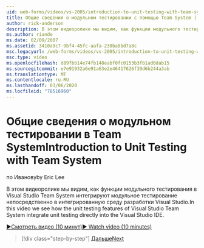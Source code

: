 ```yaml
---
uid: web-forms/videos/vs-2005/introduction-to-unit-testing-with-team-system
title: Общие сведения о модульном тестировании с помощью Team System | Документация Майкрософт
author: rick-anderson
description: В этом видеоролике мы видим, как функции модульного тестирования в Visual Studio Team System интегрируют модульное тестирование непосредственно в интегрированную среду разработки Visual Studio.
ms.author: riande
ms.date: 02/09/2007
ms.assetid: 3410a9c7-9bf4-45fc-aafa-230ba8bd7a8c
msc.legacyurl: /web-forms/videos/vs-2005/introduction-to-unit-testing-with-team-system
msc.type: video
ms.openlocfilehash: d89fbb14e74fb148eabf0fc0153b3fb1ad0dab15
ms.sourcegitcommit: e7e91932a6e91a63e2e46417626f39d6b244a3ab
ms.translationtype: MT
ms.contentlocale: ru-RU
ms.lasthandoff: 03/06/2020
ms.locfileid: "78516960"
---
```

# <a name="introduction-to-unit-testing-with-team-system"></a><span data-ttu-id="c15a0-103">Общие сведения о модульном тестировании в Team System</span><span class="sxs-lookup"><span data-stu-id="c15a0-103">Introduction to Unit Testing with Team System</span></span>

<span data-ttu-id="c15a0-104">по Иванову</span><span class="sxs-lookup"><span data-stu-id="c15a0-104">by Eric Lee</span></span>

<span data-ttu-id="c15a0-105">В этом видеоролике мы видим, как функции модульного тестирования в Visual Studio Team System интегрируют модульное тестирование непосредственно в интегрированную среду разработки Visual Studio.</span><span class="sxs-lookup"><span data-stu-id="c15a0-105">In this video we see how the unit testing features of Visual Studio Team System integrate unit testing directly into the Visual Studio IDE.</span></span>

[<span data-ttu-id="c15a0-106">&#9654;Смотреть видео (10 минут)</span><span class="sxs-lookup"><span data-stu-id="c15a0-106">&#9654; Watch video (10 minutes)</span></span>](https://channel9.msdn.com/Blogs/ASP-NET-Site-Videos/introduction-to-unit-testing-with-team-system)

> [!div class="step-by-step"]
> [<span data-ttu-id="c15a0-107">Дальше</span><span class="sxs-lookup"><span data-stu-id="c15a0-107">Next</span></span>](introduction-to-testing-web-applications-with-team-system.md)
